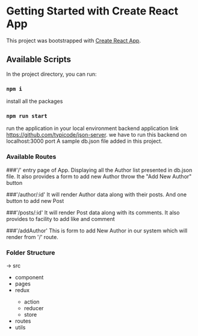 # Getting Started with Create React App

This project was bootstrapped with [Create React App](https://github.com/facebook/create-react-app).

## Available Scripts

In the project directory, you can run:

### `npm i`

install all the packages

### `npm run start`

run the application in your local environment
backend application link https://github.com/typicode/json-server. we have to run this backend on localhost:3000 port
A sample db.json file added in this project.

### Available Routes

###'/'
entry page of App. Displaying all the Author list presented in db.json file. It also provides a form to add new Author throw the "Add New Author" button


###'/author/:id'
It will render Author data along with their posts. And one button to add new Post

###'/posts/:id'
It will render Post data along with its comments. It also provides to facility to add like and comment

###'/addAuthor'
This is form to add New Author in our system which will render from '/' route.

### Folder Structure
-> src <br />

<ul>
<li>component</li>
<li>pages</li>
<li>redux</li>
    <ul>
        <li>action</li>
        <li>reducer</li>
        <li>store</li>
    </ul>
<li>routes</li>
<li>utils</li>
</ul>